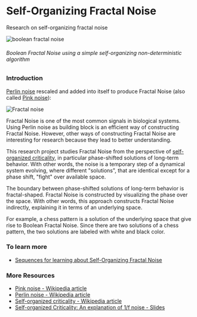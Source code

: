 # Self-Organizing Fractal Noise
Research on self-organizing fractal noise

![boolean fractal noise](https://github.com/advancedresearch/self_organizing_fractal_noise/blob/master/images/boolean-fractal-noise.png)
###### Boolean Fractal Noise using a simple self-organizing non-deterministic algorithm

### Introduction

[Perlin noise](https://en.wikipedia.org/wiki/Perlin_noise) rescaled and added into itself to produce Fractal Noise (also called [Pink noise](https://en.wikipedia.org/wiki/Pink_noise)):

![Fractal noise](https://upload.wikimedia.org/wikipedia/en/thumb/e/e5/Perlin.png/128px-Perlin.png)

Fractal Noise is one of the most common signals in biological systems.
Using Perlin noise as building block is an efficient way of constructing Fractal Noise.
However, other ways of constructing Fractal Noise are interesting for research because they lead to better understanding.

This research project studies Fractal Noise from the perspective of [self-organized criticality](https://en.wikipedia.org/wiki/Self-organized_criticality),
in particular phase-shifted solutions of long-term behavior.
With other words, the noise is a temporary step of a dynamical system evolving,
where different "solutions", that are identical except for a phase shift, "fight" over available space.

The boundary between phase-shifted solutions of long-term behavior is fractal-shaped.
Fractal Noise is constructed by visualizing the phase over the space.
With other words, this approach constructs Fractal Noise indirectly, explaining it in terms of an underlying space.

For example, a chess pattern is a solution of the underlying space that give rise to Boolean Fractal Noise.
Since there are two solutions of a chess pattern, the two solutions are labeled with white and black color.

### To learn more

- [Sequences for learning about Self-Organizing Fractal Noise](https://github.com/advancedresearch/self_organizing_fractal_noise/blob/master/sequences.md)

### More Resources

- [Pink noise - Wikipedia article](https://en.wikipedia.org/wiki/Pink_noise)
- [Perlin noise - Wikipedia article](https://en.wikipedia.org/wiki/Perlin_noise)
- [Self-organized criticality - Wikipedia article](https://en.wikipedia.org/wiki/Self-organized_criticality)
- [Self-organized Criticality: An explanation of 1/f noise - Slides](https://courses.physics.illinois.edu/phys596/fa2016/StudentWork/team7_final.pdf)
